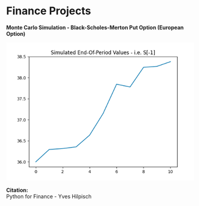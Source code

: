 # Finance Projects    

**Monte Carlo Simulation - Black-Scholes-Merton Put Option (European Option)**        

![image](monte_carlo_plot.png)    

**Citation:**   
Python for Finance - Yves Hilpisch 
